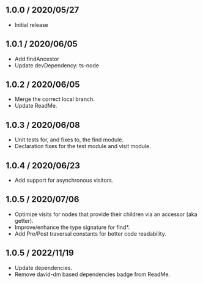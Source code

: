 ## 1.0.0 / 2020/05/27
* Initial release

## 1.0.1 / 2020/06/05  
* Add findAncestor  
* Update devDependency: ts-node

## 1.0.2 / 2020/06/05  
* Merge the correct local branch.
* Update ReadMe.

## 1.0.3 / 2020/06/08  
* Unit tests for, and fixes to, the find module.
* Declaration fixes for the test module and visit module.

## 1.0.4 / 2020/06/23  
* Add support for asynchronous visitors.

## 1.0.5 / 2020/07/06  
* Optimize visits for nodes that provide their children via an accessor (aka getter).
* Improve/enhance the type signature for find*.
* Add Pre/Post traversal constants for better code readability.

## 1.0.5 / 2022/11/19
* Update dependencies.
* Remove david-dm based dependencies badge from ReadMe.
